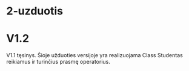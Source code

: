 # 2-uzduotis
# V1.2
V1.1 tęsinys. Šioje užduoties versijoje yra realizuojama Class Studentas reikiamus ir turinčius prasmę operatorius.
